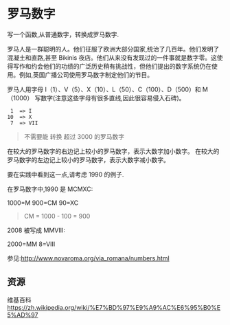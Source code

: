 # 罗马数字

写一个函数,从普通数字，转换成罗马数字.

罗马人是一群聪明的人。他们征服了欧洲大部分国家,统治了几百年。他们发明了混凝土和直路,甚至 Bikinis 夜店。他们从来没有发现过的一件事就是数字零。这使得写作和约会他们的功绩的广泛历史稍有挑战性，但他们提出的数字系统仍在使用。例如,英国广播公司使用罗马数字制定他们的节目。

罗马人用字母 I（1）、V（5）、X（10）、L（50）、C（100）、D（500）和 M（1000） 写数字(注意这些字母有很多直线,因此很容易侵入石碑)。

```text
 1  => I
10  => X
 7  => VII
```

> 不需要能 转换 超过 3000 的罗马数字

在较大的罗马数字的右边记上较小的罗马数字，表示大数字加小数字。
在较大的罗马数字的左边记上较小的罗马数字，表示大数字减小数字。

要在实践中看到这一点,请考虑 1990 的例子.

在罗马数字中,1990 是 MCMXC:

1000=M 900=CM 90=XC

> CM = 1000 - 100 = 900

2008 被写成 MMVIII:

2000=MM 8=Ⅷ

参见:<http://www.novaroma.org/via_romana/numbers.html>

[help-page]: https://exercism.io/tracks/rust/learning
[modules]: https://doc.rust-lang.org/book/2018-edition/ch07-00-modules.html
[cargo]: https://doc.rust-lang.org/book/2018-edition/ch14-00-more-about-cargo.html
[rust-tests]: https://doc.rust-lang.org/book/2018-edition/ch11-02-running-tests.html

## 资源

维基百科<https://zh.wikipedia.org/wiki/%E7%BD%97%E9%A9%AC%E6%95%B0%E5%AD%97>

